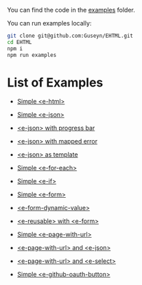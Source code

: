 You can find the code in the [examples](https://github.com/Guseyn/EHTML/tree/master/examples/src) folder.

You can run examples locally:

```bash
git clone git@github.com:Guseyn/EHTML.git
cd EHTML
npm i
npm run examples
```

# List of Examples


- [Simple &lt;e-html&gt;](/html/examples/simple-e-html.html)

- [Simple &lt;e-json&gt;](/html/examples/simple-e-json.html)

- [&lt;e-json&gt; with progress bar](/html/examples/e-json-with-progress-bar.html)

- [&lt;e-json&gt; with mapped error](/html/examples/e-json-with-mapped-error.html)

- [ &lt;e-json&gt; as template](/html/examples/e-json-as-template.html)

- [Simple &lt;e-for-each&gt;](/html/examples/simple-e-for-each.html)

- [Simple &lt;e-if&gt;](/html/examples/simple-e-if.html)

- [Simple &lt;e-form&gt;](/html/examples/simple-e-form.html)

- [&lt;e-form-dynamic-value&gt;](/html/examples/e-form-dynamic-value.html)

- [&lt;e-reusable&gt; with &lt;e-form&gt;](/html/examples/e-reusable-with-e-form.html)

- [Simple &lt;e-page-with-url&gt;](/html/examples/simple-e-page-with-url.html)

- [&lt;e-page-with-url&gt; and &lt;e-json&gt;](/html/examples/e-page-with-url-and-e-json.html)

- [&lt;e-page-with-url&gt; and &lt;e-select&gt;](/html/examples/e-page-with-url-and-e-select.html)

- [Simple &lt;e-github-oauth-button&gt;](/html/examples/simple-e-github-oauth-button.html)

